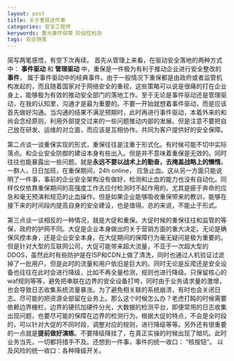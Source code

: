 ```yaml
---
layout: post
title: 关于重保这件事
categories: 安全工程师
kerywords: 重大事件保障 阶段性检测 
tags: 安全随笔
---
```


简写两笔感悟，有空下次再续。
首先从管理上来看，在驱动安全落地的两种方式中： **事件驱动** 和 **管理驱动** 中，重保是一件极为有利于推动企业进行安全整改的**事件**， 属于事件驱动中的经典事件。由于一般情况下重保都是由政府或者监管机构发起的，而且随着国家对于网络安全的重视，这些策略可以说是很痛的打在企业身上，能够极为有效的推动安全部门的落地工作。至于无论是事件驱动还是管理驱动，在我的认知里，沟通才是最为重要的。不要一开始就想着事件驱动，而是应该首先做好沟通。当沟通的结果不满足预期时，此时再进行事件驱动，本着外来的和尚会念经原则，利用外部提交过来的一些问题推动内部的发展。但是注意不要把自己放在研发、运维的对立面，而应该是互相协作。共同为客户提供好的安全保障。

第二点谈一谈重保实现的形式，重保往往是注重于形式化。有时候可能不切中实际落点。和企业安全防御的建设本身有些出入。但是并不意味着重保是无效的。同时往往也能暴露出一些问题。就是**永远不要以战术上的勤奋，去掩盖战略上的懒惰**。一群人，日日加班，在重保期间，24h online， 应急止血。这从另一方面只能说明了一件事，事前的企业安全架构没有做好，检测和止血的能力也没有自动化。同样仅仅依靠重保期间的高强度工作去应付检测时不起作用的。尤其是疲于奔命的应急和毫无预演和规范的止血操作。但是如果企业能够吸收重保带来的教训，能够在接下来的时间段内提高自身的安全建设，也是值得。总的来说，不能止于形式。

第三点谈一谈相反的一种情况，就是大促和重保。大促时候的重保往往和监管的等保，政府的护网不同。大促是企业本身做出的关于营销方面的重大决定。无论是确保风控本身，还是企业安全本身。在大促期间的保障行为毫无疑问是极为重要的。但是针对大型的互联网公司，大促可能带来超大流量，不亚于一次超大型的DDOS，虽然此时有些防护是在ISP和CDN上做了清洗，同时也通过人机验证过滤掉了一批用户。但是此时的流量和用户依旧是巨大的。同时无论是反爬还是安全设备也往往在此时会进行降级，比如不再全量检测，规则也进行降级。只保留核心的waf规则等等，避免把串联在边界的安全设备打垮，同时由于业务请求量的激增，也会导致日志收集系统流量暴涨。为了避免相关联的系统崩溃，有时也会关闭日志。尽可能的把资源全部留在业务上。那么这个时候怎么办？老虎打盹的时候需要依赖边界栅栏，边界的硬抗加硬件分光，大数据的检测平台，即便常用的日志收集出现问题，也要尽可能的保障在边界的检测行为。根据大促的特点，不会是全时段的，可以针对大促的不同时段，调整对应的规则，进行降级等等。另外还有很重要的一点就是**提前做好演练**。不要降级降挂了，在真正实操的时候出现了暗坑。此时业务当先，一切都将措手不及。还想到一件事，事件的统一收口： “核按钮”。 以及风险的统一收口：各种降级开关。